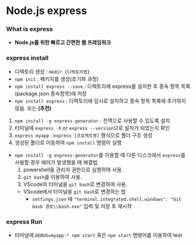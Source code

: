 # Node.js express


### What is express

+ **Node.js를 위한 빠르고 간편한 웹 프레임워크**


### express install

+ 디렉토리 생성 : `mkdir {디렉토리명}`
+ `npm init` : 패키지를 생성(초기화 과정)
+ `npm install express --save` : 디렉토리에 express를 설치한 후 종속 항목 목록(package.json 종속항목)에 저장
+ `npm install express` : 디렉토리에 임시로 설치하고 종속 항목 목록에 추가하지 않음.
또는
**(추천)**
1. `npm install -g express-generator` : 전역으로 사용할 수 있도록 설치
2. 터미널에 `express -h` or `express --version`으로 설치가 되었는지 확인
3. `express myapp` : `express [프로젝트명]` 형식으로 폴더 구조 생성
4. 생성된 폴더로 이동하여 `npm install` 명령어 실행


+ `npm install -g express-generator`를 이용할 때 다른 디스크에서 `express`를 사용할 경우 에러가 발생했을 때 해결법
  1. powershell을 관리자 권한으로 실행하여 사용.
  2. `git bash`를 이용하여 사용.
  3. VScode의 터미널을 `git bash`로 변경하여 사용.
    + VScode에서 터미널을 `git bash`로 변경하는 법
      - `settings.json` 에 `"terminal.integrated.shell.windows": "bit basb 경로\\bash.exe"` 입력 및 저장 후 재시작

### express Run

+ 터미널에 `DEBUG=myapp:* npm start` 혹은 `npm start` 명령어를 이용하여 test